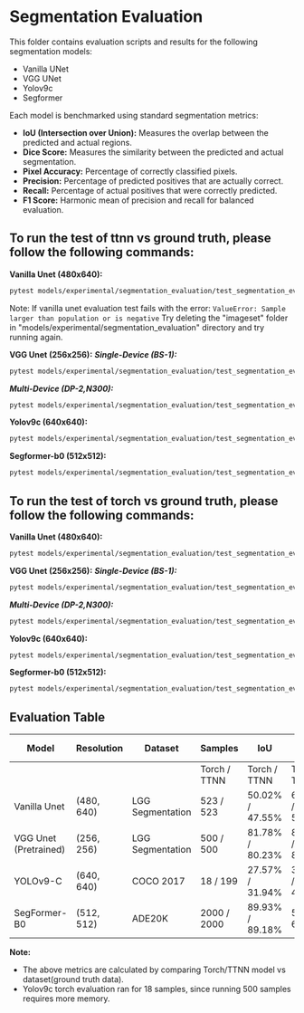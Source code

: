 # Segmentation Evaluation
This folder contains evaluation scripts and results for the following segmentation models:
- Vanilla UNet
- VGG UNet
- Yolov9c
- Segformer

Each model is benchmarked using standard segmentation metrics:
- **IoU (Intersection over Union):** Measures the overlap between the predicted and actual regions.
- **Dice Score:** Measures the similarity between the predicted and actual segmentation.
- **Pixel Accuracy:** Percentage of correctly classified pixels.
- **Precision:** Percentage of predicted positives that are actually correct.
- **Recall:** Percentage of actual positives that were correctly predicted.
- **F1 Score:** Harmonic mean of precision and recall for balanced evaluation.

## To run the test of ttnn vs ground truth, please follow the following commands:

**Vanilla Unet (480x640):**
```sh
pytest models/experimental/segmentation_evaluation/test_segmentation_eval.py::test_vanilla_unet[res0-device_params0-tt_model]
```
Note: If vanilla unet evaluation test fails with the error: `ValueError: Sample larger than population or is negative`
Try deleting the "imageset" folder in "models/experimental/segmentation_evaluation" directory and try running again.

**VGG Unet (256x256):**
**_Single-Device (BS-1):_**<br>
```sh
pytest models/experimental/segmentation_evaluation/test_segmentation_eval.py::test_vgg_unet[device_params0-res0-1-pretrained_weight_true-tt_model]
```

**_Multi-Device (DP-2,N300):_**<br>
```sh
pytest models/experimental/segmentation_evaluation/test_segmentation_eval.py::test_vgg_unet_dp[wormhole_b0-device_params0-res0-1-pretrained_weight_true-tt_model]
```

**Yolov9c (640x640):**
```sh
pytest models/experimental/segmentation_evaluation/test_segmentation_eval.py::test_yolov9c[res0-segment-tt_model-True-device_params0]
```

**Segformer-b0 (512x512):**
```sh
pytest models/experimental/segmentation_evaluation/test_segmentation_eval.py::test_segformer[res0-tt_model-device_params0]
```

## To run the test of torch vs ground truth, please follow the following commands:

**Vanilla Unet (480x640):**
```sh
pytest models/experimental/segmentation_evaluation/test_segmentation_eval.py::test_vanilla_unet[res0-device_params0-torch_model]
```

**VGG Unet (256x256):**
**_Single-Device (BS-1):_**<br>
```sh
pytest models/experimental/segmentation_evaluation/test_segmentation_eval.py::test_vgg_unet[device_params0-res0-1-pretrained_weight_true-torch_model]
```

**_Multi-Device (DP-2,N300):_**<br>
```sh
pytest models/experimental/segmentation_evaluation/test_segmentation_eval.py::test_vgg_unet_dp[wormhole_b0-device_params0-res0-1-pretrained_weight_true-torch_model]
```

**Yolov9c (640x640):**
```sh
pytest models/experimental/segmentation_evaluation/test_segmentation_eval.py::test_yolov9c[res0-segment-torch_model-True-device_params0]
```

**Segformer-b0 (512x512):**
```sh
pytest models/experimental/segmentation_evaluation/test_segmentation_eval.py::test_segformer[res0-torch_model-device_params0]
```

## Evaluation Table
| Model                 | Resolution | Dataset          | Samples      | IoU             | Dice Score      | Pixel Accuracy  | Precision       | Recall          | F1 Score        |
| --------------------- | ---------- | ---------------- | ------------ | --------------- | --------------- | --------------- | --------------- | --------------- | --------------- |
|                       |            |                  | Torch / TTNN | Torch / TTNN    | Torch / TTNN    | Torch / TTNN    | Torch / TTNN    | Torch / TTNN    | Torch / TTNN    |
| Vanilla Unet          | (480, 640) | LGG Segmentation | 523 / 523    | 50.02% / 47.55% | 61.47% / 58.43% | 99.41% / 99.39% | 81.92% / 77.63% | 53.36% / 50.92% | 61.47% / 58.43% |
| VGG Unet (Pretrained) | (256, 256) | LGG Segmentation | 500 / 500    | 81.78% / 80.23% | 89.38% / 88.25% | 99.53% / 99.48% | 84.43% / 82.24% | 96.37% / 96.90% | 89.38% / 88.25% |
| YOLOv9-C              | (640, 640) | COCO 2017        | 18 / 199     | 27.57% / 31.94% | 37.71% / 42.97% | 73.83% / 72.91% | 35.40% / 38.69% | 42.25% / 52.48% | 37.71% / 42.97% |
| SegFormer-B0          | (512, 512) | ADE20K           | 2000 / 2000    | 89.93% / 89.18% | 5.95% / 6.02%   | 70.33% / 69.87% | 27.97% / 27.84% | 28.20% / 28.20% | 27.89% / 27.83% |

**Note:**
- The above metrics are calculated by comparing Torch/TTNN model vs dataset(ground truth data).
- Yolov9c torch evaluation ran for 18 samples, since running 500 samples requires more memory.
